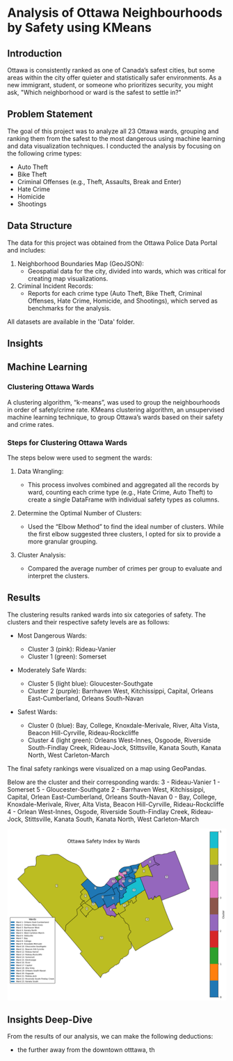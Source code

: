 # Analysis of Ottawa Neighbourhoods by Safety using KMeans


## Introduction
Ottawa is consistently ranked as one of Canada’s safest cities, but some areas within the city offer quieter and statistically safer environments. As a new immigrant, student, or someone who prioritizes security, you might ask, "Which neighborhood or ward is the safest to settle in?"

## Problem Statement
The goal of this project was to analyze all 23 Ottawa wards, grouping and ranking them from the safest to the most dangerous using machine learning and data visualization techniques. I conducted the analysis by focusing on the following crime types:
- Auto Theft
- Bike Theft
- Criminal Offenses (e.g., Theft, Assaults, Break and Enter)
- Hate Crime
- Homicide
- Shootings


## Data Structure
The data for this project was obtained from the Ottawa Police Data Portal and includes:
1. Neighborhood Boundaries Map (GeoJSON):
    - Geospatial data for the city, divided into wards, which was critical for creating map visualizations.
2. Criminal Incident Records:
    - Reports for each crime type (Auto Theft, Bike Theft, Criminal Offenses, Hate Crime, Homicide, and Shootings), which served as benchmarks for the analysis.

All datasets are available in the 'Data' folder.


## Insights



## Machine Learning
### Clustering Ottawa Wards
A clustering algorithm, “k-means”, was used to group the neighbourhoods in order of safety/crime rate. KMeans clustering algorithm, an unsupervised machine learning technique, to group Ottawa’s wards based on their safety and crime rates.

### Steps for Clustering Ottawa Wards
The steps below were used to segment the wards:

1. Data Wrangling: 
    - This process involves combined and aggregated all the records by ward, counting each crime type (e.g., Hate Crime, Auto Theft) to create a single DataFrame with individual safety types as columns.

2. Determine the Optimal Number of Clusters:
    - Used the “Elbow Method” to find the ideal number of clusters. While the first elbow suggested three clusters, I opted for six to provide a more granular grouping.

3. Cluster Analysis:
    - Compared the average number of crimes per group to evaluate and interpret the clusters.


## Results
The clustering results ranked wards into six categories of safety. The clusters and their respective safety levels are as follows:

- Most Dangerous Wards:
    - Cluster 3 (pink): Rideau-Vanier
    - Cluster 1 (green): Somerset

- Moderately Safe Wards:
    - Cluster 5 (light blue): Gloucester-Southgate
    - Cluster 2 (purple): Barrhaven West, Kitchissippi, Capital, Orleans East-Cumberland, Orleans South-Navan

- Safest Wards:
    - Cluster 0 (blue): Bay, College, Knoxdale-Merivale, River, Alta Vista, Beacon Hill-Cyrville, Rideau-Rockcliffe
    - Cluster 4 (light green): Orleans West-Innes, Osgoode, Riverside South-Findlay Creek, Rideau-Jock, Stittsville, Kanata South, Kanata North, West Carleton-March

The final safety rankings were visualized on a map using GeoPandas.

Below are the cluster and their corresponding wards:
3 - Rideau-Vanier
1 - Somerset
5 - Gloucester-Southgate
2 - Barrhaven West, Kitchissippi, Capital, Orlean East-Cumberland, Orleans South-Navan
0 - Bay, College, Knoxdale-Merivale, River, Alta Vista, Beacon Hill-Cyrville, Rideau-Rockcliffe
4 - Orlean West-Innes, Osgode, Riverside South-Findlay Creek, Rideau-Jock, Stittsville, Kanata South, Kanata North, West Carleton-March

![alts text](https://github.com/Lekan-E/Analysis-of-Ottawa-Neighbourhoods-by-Safety/blob/abbe9f00112a2091c6a5e5208ec2fbf2d7e2131c/Images/clustermap2.png)

## Insights Deep-Dive
From the results of our analysis, we can make the following deductions:
- the further away from the downtown otttawa, th
